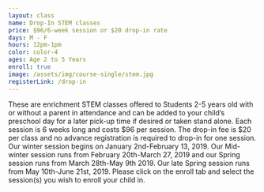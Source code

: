 ```yaml
---
layout: class
name: Drop-In STEM classes
price: $96/6-week session or $20 drop-in rate
days: M - F
hours: 12pm-1pm
color: color-4
ages: Age 2 to 5 Years
enroll: true
image: /assets/img/course-single/stem.jpg
registerLink: /drop-in
---
```


These are enrichment STEM classes offered to Students 2-5 years old with or without a parent in attendance and can be added to your child’s preschool day for a later pick-up time if desired or taken stand alone. Each session is 6 weeks long and costs $96 per session. The drop-in fee is $20 per class and no advance registration is required to drop-in for one session. Our winter session begins on January 2nd-February 13, 2019. Our Mid-winter session runs from February 20th-March 27, 2019 and our Spring session runs from March 28th-May 9th 2019. Our late Spring session runs from May 10th-June 21st, 2019. Please click on the enroll tab and select the session(s) you wish to enroll your child in. 
